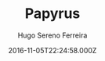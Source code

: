 ---
title: Papyrus
github: 'https://github.com/hugoferreira/papyrus-theme'
demo: 'http://hugosereno.eu'
author: Hugo Sereno Ferreira
ssg:
  - Jekyll
cms:
  - No Cms
date: 2016-11-05T22:24:58.000Z
github_branch: master
description: Papyrus Jekyll Theme
stale: true
---
